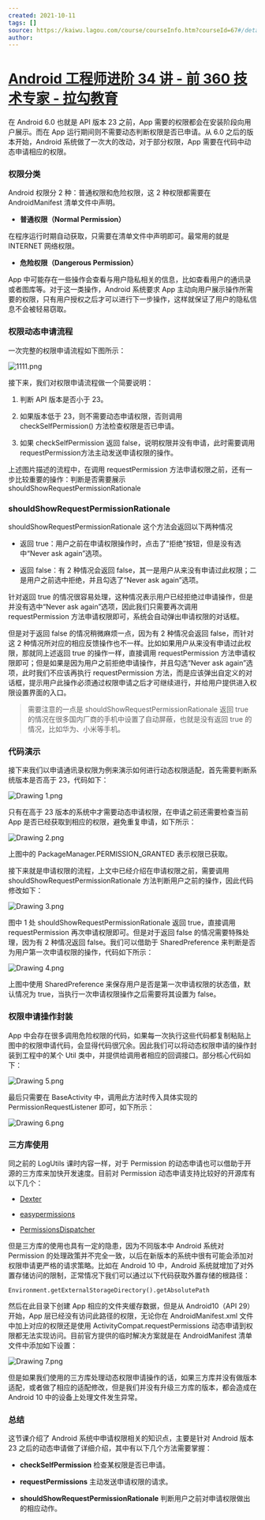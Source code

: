 ```yaml
---
created: 2021-10-11
tags: []
source: https://kaiwu.lagou.com/course/courseInfo.htm?courseId=67#/detail/pc?id=1854
author: 
---
```


# [Android 工程师进阶 34 讲 - 前 360 技术专家 - 拉勾教育](https://kaiwu.lagou.com/course/courseInfo.htm?courseId=67#/detail/pc?id=1854)


在 Android 6.0 也就是 API 版本 23 之前，App 需要的权限都会在安装阶段向用户展示。而在 App 运行期间则不需要动态判断权限是否已申请。从 6.0 之后的版本开始，Android 系统做了一次大的改动，对于部分权限，App 需要在代码中动态申请相应的权限。

### 权限分类

Android 权限分 2 种：普通权限和危险权限，这 2 种权限都需要在 AndroidManifest 清单文件中声明。

-   **普通权限（Normal Permission）**
    

在程序运行时期自动获取，只需要在清单文件中声明即可。最常用的就是 INTERNET 网络权限。

-   **危险权限（Dangerous Permission）**
    

App 中可能存在一些操作会查看与用户隐私相关的信息，比如查看用户的通讯录或者图库等。对于这一类操作，Android 系统要求 App 主动向用户展示操作所需要的权限，只有用户授权之后才可以进行下一步操作，这样就保证了用户的隐私信息不会被轻易窃取。

### 权限动态申请流程

一次完整的权限申请流程如下图所示：

![1111.png](https://s0.lgstatic.com/i/image/M00/2F/68/Ciqc1F8G3YGAJrl1AACChv-T4dA120.png)

接下来，我们对权限申请流程做一个简要说明：

1.  判断 API 版本是否小于 23。
    
2.  如果版本低于 23，则不需要动态申请权限，否则调用 checkSelfPermission() 方法检查权限是否已申请。
    
3.  如果 checkSelfPermission 返回 false，说明权限并没有申请，此时需要调用requestPermission方法主动发送申请权限的操作。
    

上述图片描述的流程中，在调用 requestPermission 方法申请权限之前，还有一步比较重要的操作：判断是否需要展示 shouldShowRequestPermissionRationale

### shouldShowRequestPermissionRationale

shouldShowRequestPermissionRationale 这个方法会返回以下两种情况

-   返回 true：用户之前在申请权限操作时，点击了“拒绝”按钮，但是没有选中“Never ask again”选项。
    
-   返回 false：有 2 种情况会返回 false，其一是用户从来没有申请过此权限；二是用户之前选中拒绝，并且勾选了“Never ask again”选项。
    

针对返回 true 的情况很容易处理，这种情况表示用户已经拒绝过申请操作，但是并没有选中“Never ask again”选项，因此我们只需要再次调用 requestPermission 方法申请权限即可，系统会自动弹出申请权限的对话框。

但是对于返回 false 的情况稍微麻烦一点，因为有 2 种情况会返回 false，而针对这 2 种情况所对应的相应反馈操作也不一样。比如如果用户从来没有申请过此权限，那就同上述返回 true 的操作一样，直接调用 requestPermission 方法申请权限即可；但是如果是因为用户之前拒绝申请操作，并且勾选“Never ask again”选项，此时我们不应该再执行 requestPermission 方法，而是应该弹出自定义的对话框，提示用户此操作必须通过权限申请之后才可继续进行，并给用户提供进入权限设置界面的入口。

> 需要注意的一点是 shouldShowRequestPermissionRationale 返回 true 的情况在很多国内厂商的手机中设置了自动屏蔽，也就是没有返回 true 的情况，比如华为、小米等手机。

### 代码演示

接下来我们以申请通讯录权限为例来演示如何进行动态权限适配，首先需要判断系统版本是否高于 23，代码如下：

![Drawing 1.png](https://s0.lgstatic.com/i/image/M00/2F/52/CgqCHl8Gv6yAQZ_OAADjBdhnuiM380.png)

只有在高于 23 版本的系统中才需要动态申请权限，在申请之前还需要检查当前 App 是否已经获取到相应的权限，避免重复申请，如下所示：

![Drawing 2.png](https://s0.lgstatic.com/i/image/M00/2F/47/Ciqc1F8Gv7OAaOl5AAFtm5WoMi8929.png)

上图中的 PackageManager.PERMISSION\_GRANTED 表示权限已获取。

接下来就是申请权限的流程，上文中已经介绍在申请权限之前，需要调用 shouldShowRequestPermissionRationale 方法判断用户之前的操作，因此代码修改如下：

![Drawing 3.png](https://s0.lgstatic.com/i/image/M00/2F/47/Ciqc1F8Gv7uAWrNAAAJ2uuU_dG4235.png)

图中 1 处 shouldShowRequestPermissionRationale 返回 true，直接调用 requestPermission 再次申请权限即可。但是对于返回 false 的情况需要特殊处理，因为有 2 种情况返回 false。我们可以借助于 SharedPreference 来判断是否为用户第一次申请权限的操作，代码如下所示：

![Drawing 4.png](https://s0.lgstatic.com/i/image/M00/2F/47/Ciqc1F8Gv8OAaueXAASkAMqGrG0285.png)

上图中使用 SharedPreference 来保存用户是否是第一次申请权限的状态值，默认情况为 true，当执行一次申请权限操作之后需要将其设置为 false。

### 权限申请操作封装

App 中会存在很多调用危险权限的代码，如果每一次执行这些代码都复制粘贴上图中的权限申请代码，会显得代码很冗余。因此我们可以将动态权限申请的操作封装到工程中的某个 Util 类中，并提供给调用者相应的回调接口。部分核心代码如下：

![Drawing 5.png](https://s0.lgstatic.com/i/image/M00/2F/52/CgqCHl8Gv8-AYZiTAAzY68oUW5Q902.png)

最后只需要在 BaseActivity 中，调用此方法时传入具体实现的 PermissionRequestListener 即可，如下所示：

![Drawing 6.png](https://s0.lgstatic.com/i/image/M00/2F/52/CgqCHl8Gv9aAAZZ2AAmHrI_zkLk847.png)

### 三方库使用

同之前的 LogUtils 课时内容一样，对于 Permission 的动态申请也可以借助于开源的三方库来加快开发速度。目前对 Permission 动态申请支持比较好的开源库有以下几个：

-   [Dexter](https://github.com/Karumi/Dexter)
    
-   [easypermissions](https://github.com/googlesamples/easypermissions)
    
-   [PermissionsDispatcher](https://github.com/permissions-dispatcher/PermissionsDispatcher)
    

但是三方库的使用也具有一定的隐患，因为不同版本中 Android 系统对 Permission 的处理政策并不完全一致，以后在新版本的系统中很有可能会添加对权限申请更严格的请求策略。比如在 Android 10 中，Android 系统就增加了对外置存储访问的限制，正常情况下我们可以通过以下代码获取外置存储的根路径：

```
Environment.getExternalStorageDirectory().getAbsolutePath
```

然后在此目录下创建 App 相应的文件夹缓存数据，但是从 Android10（API 29）开始，App 层已经没有访问此路径的权限，无论你在 AndroidManifest.xml 文件中加上对应的权限还是使用 ActivityCompat.requestPermissions 动态申请到权限都无法实现访问。目前官方提供的临时解决方案就是在 AndroidManifest 清单文件中添加如下设置：

![Drawing 7.png](https://s0.lgstatic.com/i/image/M00/2F/47/Ciqc1F8Gv-6AYLO4AABPhx3IiGQ762.png)

但是如果我们使用的三方库处理动态权限申请操作的话，如果三方库并没有做版本适配，或者做了相应的适配修改，但是我们并没有升级三方库的版本，都会造成在 Android 10 中的设备上处理文件发生异常。

### 总结

这节课介绍了 Android 系统中申请权限相关的知识点，主要是针对 Android 版本 23 之后的动态申请做了详细介绍，其中有以下几个方法需要掌握：

-   **checkSelfPermission** 检查某权限是否已申请。
    
-   **requestPermissions** 主动发送申请权限的请求。
    
-   **shouldShowRequestPermissionRationale** 判断用户之前对申请权限做出的相应动作。
